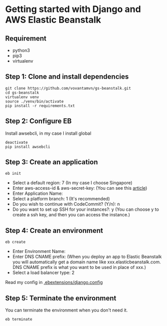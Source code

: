 # Getting started with Django and AWS Elastic Beanstalk

## Requirement

- python3
- pip3
- virtualenv

## Step 1: Clone and install dependencies

```shell
git clone https://github.com/vovantamvn/gs-beanstalk.git
cd gs-beanstalk
virtualenv venv
source ./venv/bin/activate
pip install -r requirements.txt
```

## Step 2: Configure EB

Install awsebcli, in my case I install global

```shell
deactivate
pip install awsebcli
```

## Step 3: Create an application

```shell
eb init
```

- Select a default region: 7 (In my case I choose Singapore)
- Enter aws-access-id & aws-secret-key: (You can see
  this [article](https://docs.aws.amazon.com/powershell/latest/userguide/pstools-appendix-sign-up.html))
- Enter Application Name:
- Select a platform branch: 1 (It's recommended)
- Do you wish to continue with CodeCommit? (Y/n): n
- Do you want to set up SSH for your instances?: y (You can choose y to create a ssh key, and then you can access the
  instance.)

## Step 4: Create an environment

```shell
eb create
```

- Enter Environment Name:
- Enter DNS CNAME prefix: (When you deploy an app to Elastic Beanstalk you will automatically get a domain name like
  xxx.elasticbeanstalk.com. DNS CNAME prefix is what you want to be used in place of xxx.)
- Select a load balancer type: 2

Read my config in [.ebextensions/django.config](.ebextensions/django.config)

## Step 5: Terminate the environment

You can terminate the environment when you don't need it.

```shell
eb terminate
```
